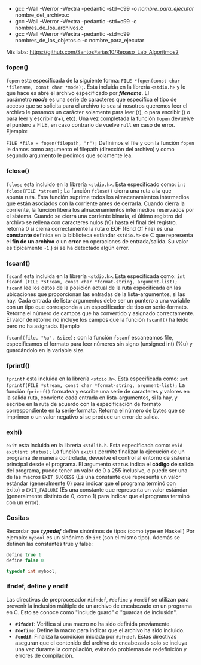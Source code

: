 - gcc -Wall -Werror -Wextra -pedantic -std=c99 -o *nombre_para_ejecutar* nombre_del_archivo.c
- gcc -Wall -Werror -Wextra -pedantic -std=c99 -c nombres_de_los_archivos.c
- gcc -Wall -Werror -Wextra -pedantic -std=c99 nombres_de_los_objetos.o -o nombre_para_ejecutar


Mis labs: https://github.com/SantosFarias10/Repaso_Lab_Algoritmos2

### fopen()
`fopen` esta especificada de la siguiente forma: `FILE *fopen(const char *filename, const char *mode);`. Esta incluida en la librería `<stdio.h>` y lo que hace es abre el archivo especificado por ***filename***. El parámetro ***mode*** es una serie de caracteres que especifica el tipo de acceso que se solicita para el archivo (o sea si nosotros queremos leer el archivo le pasamos un carácter solamente para leer (r), o para escribir () o para leer y escribir (r+), etc). Una vez completada la función `fopen` devuelve el puntero a FILE, en caso contrario de vuelve `null` en caso de error. Ejemplo: 

`FILE *file = fopen(filepath, "r");`
Definimos el file y con la función `fopen` le damos como argumento el filepath (dirección del archivo) y como segundo argumento le pedimos que solamente lea.

### fclose()
`fclose` esta incluido en la librería `<stdio.h>`. Esta especificado como:
`int fclose(FILE *stream);`
La función `fclose()` cierra una ruta a la que apunta ruta. Esta función suprime todos los almacenamientos intermedios que están asociados con la corriente antes de cerrarla. Cuando cierra la corriente, la función libera los almacenamientos intermedios reservados por el sistema. Cuando se cierra una corriente binaria, el último registro del archivo se rellena con caracteres nulos (\0) hasta el final del registro.
retorna 0 si cierra correctamente la ruta o EOF ((End Of File) es una **constante** definida en la biblioteca estándar `<stdio.h>` de C que representa el **fin de un archivo** o un **error** en operaciones de entrada/salida. Su valor es típicamente `-1`.) si se ha detectado algún error.

### fscanf()
`fscanf` esta incluida en la librería `<stdio.h>`. Esta especificada como: 
`int fscanf (FILE *stream, const char *format-string, argument-list);`
`fscanf` lee los datos de la posición actual de la ruta especificada en las ubicaciones que proporcionan las entradas de la lista-argumentos, si las hay. Cada entrada de lista-argumentos debe ser un puntero a una variable con un tipo que corresponda a un especificador de tipo en serie-formato. Retorna el número de campos que ha convertido y asignado correctamente. El valor de retorno no incluye los campos que la función `fscanf()` ha leído pero no ha asignado. Ejemplo

`fscanf(file, "%u", &size);`
con la función `fscanf` escaneamos file, especificamos el formato para leer números sin signo (unsigned int) (%u) y guardándolo en la variable size.

### fprintf()
`fprintf` esta incluida en la librería `<stdio.h>`. Esta especificada como:
`int fprintf(FILE *stream, const char *format-string, argument-list);`
La función `fprintf()` formatea y escribe una serie de caracteres y valores en la salida ruta, convierte cada entrada en lista-argumentos, si la hay, y escribe en la ruta de acuerdo con la especificación de formato correspondiente en la serie-formato.
Retorna el número de bytes que se imprimen o un valor negativo si se produce un error de salida.

### exit()
`exit` esta incluida en la librería `<stdlib.h`. Esta especificada como:
`void exit(int status);`
La función `exit()` permite finalizar la ejecución de un programa de manera controlada, devuelve el control al entorno de sistema principal desde el programa. 
El argumento `status` indica el **código de salida** del programa, puede tener un valor de 0 a 255 inclusive, o puede ser una de las macros `EXIT_SUCCESS` (Es una constante que representa un valor estándar (generalmente 0) para indicar que el programa terminó con éxito) o `EXIT_FAILURE` (Es una constante que representa un valor estándar (generalmente distinto de 0, como 1) para indicar que el programa terminó con un error).

### Cositas
Recordar que ***typedef*** define sinónimos de tipos (como type en Haskell)
Por ejemplo:  `mybool` es un sinónimo de `int` (son el mismo tipo). Además se  
definen las constantes true y false:  
```c
define true 1  
define false 0  

typedef int mybool;
```

### ifndef, define y endif
Las directivas de preprocesador `#ifndef`, `#define` y `#endif` se utilizan para prevenir la inclusión múltiple de un archivo de encabezado en un programa en C. Esto se conoce como "include guard" o "guardas de inclusión".
- **`#ifndef`**: Verifica si una macro no ha sido definida previamente.
- **`#define`**: Define la macro para indicar que el archivo ha sido incluido.
- **`#endif`**: Finaliza la condición iniciada por `#ifndef`.
Estas directivas aseguran que el contenido del archivo de encabezado solo se incluya una vez durante la compilación, evitando problemas de redefinición y errores de compilación.
